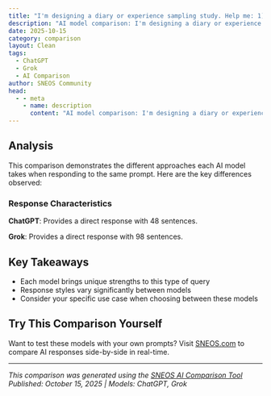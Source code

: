 ```yaml
---
title: "I'm designing a diary or experience sampling study. Help me: 1) Determine sampling schedule (interval"
description: "AI model comparison: I'm designing a diary or experience sampling study. Help me: 1) Determine sampling schedule (interva..."
date: 2025-10-15
category: comparison
layout: Clean
tags:
  - ChatGPT
  - Grok
  - AI Comparison
author: SNEOS Community
head:
  - - meta
    - name: description
      content: "AI model comparison: I'm designing a diary or experience sampling study. Help me: 1) Determine sampling schedule (interval..."
---
```


<ChatComparison
  title="I'm designing a diary or experience sampling study. Help me: 1) Determine sampling schedule (interval"
  prompt="I'm designing a diary or experience sampling study. Help me: 1) Determine sampling schedule (interval"
  :responses='{"ChatGPT": "Designing a diary or experience sampling study involves making several key decisions, including the sampling schedule. Here are some considerations that can help you determine the appropriate sampling schedule for your study:\n\n### 1. **Define the Objective of the Study**\n- Consider what you want to measure. Are you interested in capturing specific experiences, behaviors, emotions, or contexts?\n- The nature of the phenomenon you\u0027re studying will guide how frequently you should sample.\n\n### 2. **Determine the Duration of the Study**\n- Decide whether your study will take place over a few days, weeks, or months. Longer studies may require a more relaxed sampling schedule to reduce participant burden.\n\n### 3. **Choose the Sampling Interval**\n- **Frequency Options**:\n  - **Momentary Sampling**: Participants are prompted to respond in real-time (e.g., asking participants to report every hour).\n  - **Daily Sampling**: Participants report once or multiple times a day (e.g., morning and evening).\n  - **Weekly Sampling**: Participants report once a week, useful for tracking changes over time but may miss day-to-day dynamics.\n  \n- **Considerations for Sampling Intervals**:\n  - **Cognitive Load**: Frequent sampling (e.g., hourly) can be burdensome and may lead to participant fatigue, affecting data quality.\n  - **Variability of Experience**: If experiences fluctuate significantly throughout the day (e.g., mood changes in response to events), shorter intervals may be necessary.\n  - **Participant Lifestyle**: Consider how often participants would be able to respond. For example, if participants are students, a schedule that allows them to respond between classes may work well.\n  \n### 4. **Prior Research and Methodology**\n- Review existing literature on similar topics or methodologies. How often did others sample, and what rationale did they provide?\n- If available, utilize pilot studies to determine a feasible and effective interval for your specific population.\n\n### 5. **Consider Practical Constraints**\n- **Participant Commitment**: Ensure the sampling schedule is realistic and won\u2019t deter participation. Longer studies might require longer intervals, while shorter studies could handle more frequent sampling.\n- **Data Management**: More frequent sampling generates a larger dataset; ensure you have the capacity for data collection, storage, and analysis.\n\n### Example Schedules Based on Different Objectives:\n1. **Mood Tracking**:\n   - **Daily Sampling**: Participants report their mood in the morning and evening.\n   - **Momentary Sampling**: Prompts every 3 hours throughout the day to capture fluctuations.\n\n2. **Behavioral Study** (e.g., physical activity):\n   - **Weekly Sampling**: Participants log activities at the end of each week for longitudinal data.\n   - **Daily Sampling**: Participants record activities every evening.\n\n3. **Work or Academic Performance**:\n   - **Daily Sampling**: Participants can record experiences after each significant task or class.\n   - **Momentary Sampling**: Prompts at random times during work hours.\n\n### 6. **Decide on Prompting Method**\n- Digital apps, SMS, or paper diaries can all serve as methods for participants to record their experiences, and the choice may affect response rates and feasibility.\n\n### Conclusion\nIn summary, the sampling schedule should balance between capturing sufficient data to address your research questions and minimizing participant burden. By considering the objectives of your study, participant lifestyle, and review of related literature, you can make informed decisions about the appropriate sampling interval. Be prepared to adjust based on pilot testing and participant feedback.", "Grok": "### Designing a Diary or Experience Sampling Study: Sampling Schedule and Interval\n\nExperience Sampling Methods (ESM) or diary studies involve prompting participants to report on their experiences, thoughts, emotions, or behaviors at specific times. A key decision is the **sampling schedule**, which defines when and how often participants are prompted (e.g., via app notifications). This balances data richness with participant burden\u2014too frequent, and it causes dropout; too infrequent, and you miss variability.\n\nI\u0027ll focus on your query about determining the sampling schedule and interval, drawing from established ESM research (e.g., from scholars like Mihaly Csikszentmihalyi and Daniel Kahneman). If you provide more details (e.g., study goals, duration, participant type), I can refine this.\n\n#### 1. Key Factors to Determine Your Sampling Schedule\nBefore picking an interval, consider:\n- **Study Objectives**: What are you capturing? Short-term fluctuations (e.g., mood swings) need frequent sampling; long-term trends (e.g., daily habits) need less. For volatile phenomena like stress or pain, aim for granularity; for stable ones like life satisfaction, weekly suffices.\n- **Participant Burden**: Aim for 20-40 prompts per day max to avoid fatigue. Retention drops if prompts exceed 30-60 minutes total daily time.\n- **Duration**: Short studies (1-7 days) can handle denser schedules; longer ones (e.g., 4-12 weeks) need sparser ones to prevent burnout.\n- **Feasibility**: Use technology (e.g., apps like Pacifica for ESM) for random or fixed prompts. Pilot test for compliance (target 70-80%).\n- **Phenomenon Timescale**: Align with natural rhythms\u2014e.g., hourly for work stress, daily for sleep patterns.\n- **Ethical Considerations**: Include opt-out options, debrief on burden, and get IRB approval if academic.\n\nCommon pitfalls: Over-sampling leads to \u0022prompt fatigue\u0022; under-sampling misses events. Evidence from meta-analyses (e.g., Conner et al., 2018 in *Psychological Assessment*) shows optimal schedules yield high validity without attrition.\n\n#### 2. Recommended Sampling Intervals and Schedules\nIntervals refer to the time between prompts (e.g., every 2 hours). Schedules can be **fixed**, **random within blocks**, or **event-based**. Here\u0027s a framework with examples:\n\n- **High-Frequency Sampling (for Momentary or Intraday Data)**:\n  - **Interval**: Every 1-3 hours.\n  - **When to Use**: Capturing real-time changes, like emotions during daily activities or pain in chronic illness studies.\n  - **Example Schedule**:\n    - Wake-to-sleep window (e.g., 8 AM-10 PM): 6-10 prompts/day.\n    - Random within fixed blocks (e.g., every 90 minutes during active hours, avoiding sleep).\n  - **Pros/Cons**: Rich data on fluctuations; high burden (dropout ~20-30%). Evidence: In Csikszentmihalyi\u0027s flow studies, 8 prompts/day revealed nuances in engagement.\n  - **Tip**: Limit to 1-2 weeks max.\n\n- **Moderate-Frequency Sampling (Balanced for Most Studies)**:\n  - **Interval**: Every 4-6 hours, or 3-5 times/day.\n  - **When to Use**: General well-being, work productivity, or social interactions\u2014common in psychology and health research.\n  - **Example Schedule**:\n    - Fixed times: Morning (upon waking), midday (e.g., 12 PM), evening (e.g., 6 PM), bedtime.\n    - Or random: 4 prompts/day between 9 AM-9 PM, stratified (e.g., one per quadrant of the day).\n  - **Pros/Cons**: Good compliance (80%\u002B response rates); captures daily variation without overload. From van Berkel et al. (2018) in *CHI Proceedings*, this yields reliable ecological momentary assessments.\n  - **Tip**: Ideal for 1-4 week studies; pair with a daily wrap-up survey.\n\n- **Low-Frequency Sampling (for Longitudinal or Retrospective Data)**:\n  - **Interval**: Daily, every other day, or 2-3 times/week.\n  - **When to Use**: Broader patterns, like habit formation, journaling for therapy, or end-of-day reflections.\n  - **Example Schedule**:\n    - End-of-day prompts (e.g., 8 PM daily) for a \u0022diary\u0022 feel.\n    - Or event-contingent: Prompt after key events (e.g., meals or stressors), supplemented with 1-2 fixed daily checks.\n  - **Pros/Cons**: Low burden, high retention (90%\u002B); less granular (misses intra-day shifts). Studies like those in *Journal of Personality and Social Psychology* use this for trait-like variables.\n  - **Tip**: Best for 4\u002B week studies; use as a hybrid with occasional intensive bursts.\n\n#### 3. Implementation Tips\n- **Random vs. Fixed**: Random intervals (e.g., via algorithms in tools like Qualtrics or custom apps) reduce anticipation bias but ensure coverage (e.g., no two prompts \u003C30 min apart).\n- **Duration and Total Prompts**: For a 7-day study, aim for 20-50 total prompts/participant. Track via compliance metrics.\n- **Adaptations**: For shift workers, sync to their schedule; for sensitive topics (e.g., mental health), allow snooze/delay.\n- **Tools**: Free/open-source: LimeSurvey for diaries; paid: LifeData or mEMA for ESM apps with geolocation/behavioral triggers.\n- **Validation**: Run a pilot with 10-20 participants to adjust\u2014measure response time, completion rates, and qualitative feedback.\n\nThis setup should give you a solid starting point. What\u0027s the focus of your study (e.g., topic, population)? Any preferences on frequency? I can help with questionnaire design or analysis next."}' published-date="{DateTime.UtcNow:HH:mm}"
/>

## Analysis

This comparison demonstrates the different approaches each AI model takes when responding to the same prompt. Here are the key differences observed:

### Response Characteristics

**ChatGPT**: Provides a direct response with 48 sentences. 

**Grok**: Provides a direct response with 98 sentences. 

## Key Takeaways

- Each model brings unique strengths to this type of query
- Response styles vary significantly between models
- Consider your specific use case when choosing between these models

## Try This Comparison Yourself

Want to test these models with your own prompts? Visit [SNEOS.com](https://sneos.com) to compare AI responses side-by-side in real-time.

---

*This comparison was generated using the [SNEOS AI Comparison Tool](https://sneos.com)*
*Published: October 15, 2025 | Models: ChatGPT, Grok*
